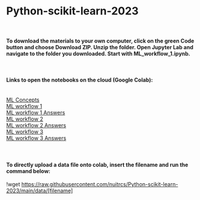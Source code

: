 # Python-scikit-learn-2023
#### <br><br>To download the materials to your own computer, click on the green Code button and choose Download ZIP. Unzip the folder. Open Jupyter Lab and navigate to the folder you downloaded. Start with ML_workflow_1.ipynb.
#### <br><br>Links to open the notebooks on the cloud (Google Colab):
<br>[ML Concepts](https://colab.research.google.com/github/nuitrcs/Python-scikit-learn-2023/blob/main/ML_concepts.ipynb)
<br>[ML workflow 1](https://colab.research.google.com/github/nuitrcs/Python-scikit-learn-2023/blob/main/ML_workflow_1.ipynb)
<br>[ML workflow 1 Answers](https://colab.research.google.com/github/nuitrcs/Python-scikit-learn-2023/blob/main/ML_workflow_1_answers.ipynb)
<br>[ML workflow 2](https://colab.research.google.com/github/nuitrcs/Python-scikit-learn-2023/blob/main/ML_workflow_2.ipynb)
<br>[ML workflow 2 Answers](https://colab.research.google.com/github/nuitrcs/Python-scikit-learn-2023/blob/main/ML_workflow_2_answers.ipynb)
<br>[ML workflow 3](https://colab.research.google.com/github/nuitrcs/Python-scikit-learn-2023/blob/main/ML_workflow_3.ipynb)
<br>[ML workflow 3 Answers](https://colab.research.google.com/github/nuitrcs/Python-scikit-learn-2023/blob/main/ML_workflow_3_answers.ipynb)

#### <br><br>To directly upload a data file onto colab, insert the filename and run the command below:
!wget https://raw.githubusercontent.com/nuitrcs/Python-scikit-learn-2023/main/data/[filename]